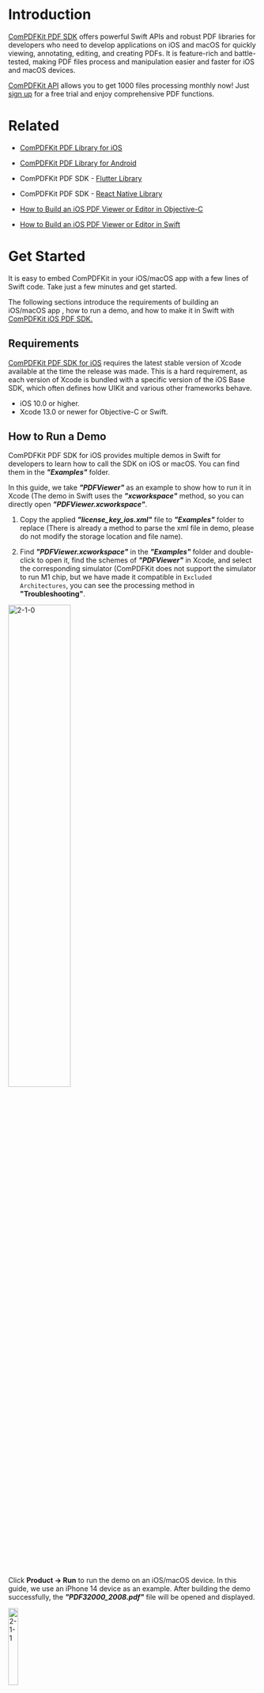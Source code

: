 # Introduction

[ComPDFKit PDF SDK](https://www.compdf.com/) offers powerful Swift APIs and robust PDF libraries for developers who need to develop applications on iOS and macOS for quickly viewing, annotating, editing, and creating PDFs. It is feature-rich and battle-tested, making PDF files process and manipulation easier and faster for iOS and macOS devices.

[ComPDFKit API](https://api.compdf.com/api/pricing) allows you to get 1000 files processing monthly now! Just [sign up](https://api.compdf.com/signup) for a free trial and enjoy comprehensive PDF functions.

# Related

- [ComPDFKit PDF Library for iOS](https://github.com/ComPDFKit/compdfkit-pdf-sdk-ios)

- [ComPDFKit PDF Library for Android](https://github.com/ComPDFKit/PDF-SDK-Android)

- ComPDFKit PDF SDK - [Flutter Library](https://pub.dev/packages/compdfkit_flutter)

- ComPDFKit PDF SDK - [React Native Library](https://www.compdf.com/react-native)

- [How to Build an iOS PDF Viewer or Editor in Objective-C](https://www.compdf.com/blog/build-an-ios-pdf-viewer-or-editor-in-objective-c)

- [How to Build an iOS PDF Viewer or Editor in Swift](https://www.compdf.com/blog/build-an-ios-pdf-viewer-or-editor-in-swift)

  

# Get Started

It is easy to embed ComPDFKit in your iOS/macOS app with a few lines of Swift code. Take just a few minutes and get started. 

The following sections introduce the requirements of building an iOS/macOS app , how to run a demo, and how to make it in Swift with [ComPDFKit iOS PDF SDK.](https://www.compdf.com/ios) 



## Requirements

[ComPDFKit PDF SDK for iOS](https://www.compdf.com/guides/pdf-sdk/ios/overview) requires the latest stable version of Xcode available at the time the release was made. This is a hard requirement, as each version of Xcode is bundled with a specific version of the iOS Base SDK, which often defines how UIKit and various other frameworks behave. 

- iOS 10.0 or higher.
- Xcode 13.0 or newer for Objective-C or Swift.



## How to Run a Demo

ComPDFKit PDF SDK for iOS provides multiple demos in Swift for developers to learn how to call the SDK on iOS or macOS. You can find them in the ***"Examples"*** folder.

In this guide, we take ***"PDFViewer"*** as an example to show how to run it in Xcode (The demo in Swift uses the ***"xcworkspace"*** method, so you can directly open ***"PDFViewer.xcworkspace"***.

1. Copy the applied ***"license_key_ios.xml"*** file to ***"Examples"*** folder to replace (There is already a method to parse the xml file in demo, please do not modify the storage location and file name).

2. Find ***"PDFViewer.xcworkspace"*** in the ***"Examples"*** folder and double-click to open it, find the schemes of ***"PDFViewer"*** in Xcode, and select the corresponding simulator (ComPDFKit does not support the simulator to run M1 chip, but we have made it compatible in `Excluded Architectures`, you can see the processing method in **"Troubleshooting"**.

<img align="center" src="image/2-1-0.png" alt="2-1-0" width="50%" height="50%" />

Click **Product -> Run** to run the demo on an iOS/macOS device. In this guide, we use an iPhone 14 device as an example. After building the demo successfully, the ***"PDF32000_2008.pdf"*** file will be opened and displayed.

<img align="center" src="image/2-1-1.png" alt="2-1-1" width="20%" height="20%" />

**Note:** *This is a demo project, presenting completed [ComPDFKit PDF SDK](https://www.compdf.com/pdf-sdk) functions. The functions might be different based on the license you have purchased. Please check that the functions you choose work fine in this demo project.*



## How to Make an iOS App in Swift with ComPDFKit

This section will help you to quickly get started with ComPDFKit PDF SDK to make an iOS/macOS app in Swift with step-by-step instructions, which include the following steps:

- Create a new iOS/macOS project in Swift.
- Integrate ComPDFKit into your apps.
- Apply the license key.
- Display a PDF document.

### Create a New iOS Project in Swift

In this guide, we use Xcode 12.4 to create a new iOS project.

1. Fire up Xcode, choose **File** -> **New** -> **Project...**, and then select **iOS** -> **Single View Application**. Click **Next**.

<img align="center" src="image/2-2.png" width="50%" height="50%" />

2. Choose the options for your new project. Please make sure to choose Swift as the programming language. Then, click **Next**.

<img align="center" src="image/2-3.png" width="50%" height="50%" />

3. Place the project to the location as desired. Then, click **Create**.



### Integrate ComPDFKit into Your Apps

To add the dynamic xcframework ***"ComPDFKit.xcframework"*** into the ***"PDFViewer"*** project, please follow the steps below:

1. Right-click the ***"PDFViewer"*** project, select **Add Files to "PDFViewer"...**.

   <img align="center" src="image/2-4.png" width="50%" height="50%" />

2. Find and choose ***"ComPDFKit.xcframework"*** in the download package, and then click **Add**.

   **Note:** *Make sure to check the **Copy items if needed** option.*

   <img align="center" src="image/2-5.png" width="50%" height="50%" />

3. Then, the ***"PDFViewer"*** project will look like the following picture.

   <img align="center" src="image/2-6.png" width="50%" height="50%" />

4. Add the dynamic xcframework ***"ComPDFKit.xcframework"*** to the Xcode's **Embedded Binaries**. Left-click the project, find **Embedded Binaries** in the **General** tab, and choose **Embed & Sign**.

   <img align="center" src="image/2-7.png" width="50%" height="50%" />

5. For earlier versions of Xcode (like Xcode 13), the Bitcode option might be turned on by default, which requires it to be turned off to run. The precise steps to do this are illustrated as shown in the picture below. 

   <img align="center" src="image/2-7-1.jpg" alt="2-7-1" width="50%" height="50%" />



### Apply the License Key

Contact [ComPDFKit's sales team](https://www.compdf.com/contact-sales) to get a license for free to test this project. 

1. Import the header file ***"ComPDFKit"*** to `AppDelegate.swift`.

2. Follow the code below and call the method `CPDFKit.verify(withKey: YOUR_LICENSE_KEY_GOES_HERE)` in `func application(_ application: UIApplication, didFinishLaunchingWithOptions launchOptions: [UIApplication.LaunchOptionsKey: Any]?) -> Bool`. You need to replace the  **LICENSE_KEY** with the license you obtained.

   ```swift
   import ComPDFKit
   
   func application(_ application: UIApplication, didFinishLaunchingWithOptions launchOptions: [UIApplication.LaunchOptionsKey: Any]?) -> Bool {
     // Set your license key here. ComPDFKit is commercial software.
     // Each ComPDFKit license is bound to a specific app bundle id.
     // com.compdfkit.pdfviewer
       
       CPDFKit.verify(withKey: YOUR_LICENSE_KEY_GOES_HERE)
       
       return true
   }
   ```

3. Compile and run the project. If the console outputs "version information", it means that the license has been set successfully. Otherwise, please check "Troubleshooting" or check error logs in the console to quickly identify and solve the issue. 


### Display a PDF Document

So far, we have added ***"ComPDFKit.xcframework"*** to the ***"PDFViewer"*** project and finished the initialization of the ComPDFKit PDF SDK. Now, let’s start building a simple PDF viewer with just a few lines of code.

1. Prepare a test PDF file, and drag and drop it into the newly created **PDFView** project. In this way, you can load and preview the local PDF document using `NSBundle`. The following image shows an example of importing a PDF document named "Online5" into the project.

   <img align="center" src="image/2-7-2.jpg" alt="2-7-2" width="50%" height="50%" />

2. Import `<ComPDFKit/ComPDFKit.h>`  at the top of your `UIViewController.m` subclass implementation:

   ```swift
   import ComPDFKit
   ```

3. Create a `CPDFDocument` object through **NSURL**, and create a `CPDFView` to display it. The following code shows how to load PDF data using a local PDF path and display it by `CPDFView`.

   ```swift
   guard let filePath = Bundle.main.path(forResource: "Online5", ofType: "pdf") else { return  }
   let url = URL(fileURLWithPath: filePath)
   let document = CPDFDocument(url: url)
   
   let rect = self.view.bounds
   let pdfView = CPDFView(frame: self.view.bounds)
   pdfView.autoresizingMask = [.flexibleWidth, .flexibleHeight]
   pdfView.document = document
   ```

4. Add the created `CPDFView` to the view of the current controller. The sample code is shown below.

   ```swift
   self.view.addSubview(pdfView)
   ```

5. The code shown here is a collection of the steps mentioned above:

   ```swift
   override func viewWillAppear(_ animated: Bool) {
        super.viewWillAppear(animated)
           
        guard let filePath = Bundle.main.path(forResource: "Online5", ofType: "pdf") else { return  }
        let url = URL(fileURLWithPath: filePath)
        let document = CPDFDocument(url: url)
   
        let rect = self.view.bounds
        let pdfView = CPDFView(frame: self.view.bounds)
        pdfView.autoresizingMask = [.flexibleWidth, .flexibleHeight]
        pdfView.document = document
        self.view.addSubview(pdfView)
   }
   ```

6. Connect your device or simulator, and use the shortcut **Command_R** to run the App. The PDF file will be opened and displayed.

   <img align="center" src="image/2-7-3.jpg" alt="2-7-3" width="50%" height="50%" />



### Troubleshooting

1. Bitcode

   Even when all configurations are correct, there may still be compilation errors. First, check if the Bitcode is disabled. In earlier versions of Xcode (such as Xcode 13), the Bitcode option may be enabled by default. It needs to be set to **No** in order to run the app.

2. License

   If a License setting error occurs, ensure that the Identity (Bundle ID) setting in **General** matches the Bundle ID you provided when contacting us for the license. If an expired License message appears, please contact the [ComPDFKit team](https://www.compdf.com/contact-sales) to obtain the latest License and Key.


3. Cannot Run on i386 Architecture Simulator

   The version of Xcode 12.5 or newer, doesn't support i386 simulators. Apple dropped the i386 after switching to ARM processors and no longer maintains i386 architecture simulators. Please use ARM simulators or x86_64 architecture simulators to test and develop your program.

   So you need to search for **Excluded Architectures** in **Build Settings** in **TARGETS**, and then double-click it. A pop-up window will be popped up, click the plus sign (as shown below) to add **i386**.

   <img align="center" src="image/2-7-4.png" alt="2-7-4" width="50%" height="50%" />

4. No PDF Displayed

   Check if the special encoding is required in the path we passed in, or if the local path we passed in exists.


5. Other Problems

   If you meet some other problems when integrating our ComPDFKit PDF SDK for iOS, feel free to contact [ComPDFKit's support team](https://www.compdf.com/support).

# Samples

There are many samples in the **Samples** folder that demonstrate the main features of the [ComPDFKit API](https://api.compdf.com/) and how to use them, such as adding watermarks, comments, forms, etc. to PDFs. You can copy the code, add it to your project and run it directly. Or, you can get our [code examples for iOS](https://www.compdf.com/guides/pdf-sdk/ios/examples). To learn more about the ComPDFKit API, please visit our [API Reference](https://developers.compdf.com/guides/pdf-sdk/ios/api-reference/index).


# Support

[ComPDFKit]((https://www.compdf.com)) has a professional R&D team that produces comprehensive technical documentation and guides to help developers. Also, you can get an immediate response when reporting your problems to our support team.

- For detailed information, please visit our [Guides](https://www.compdf.com/guides/pdf-sdk/ios/overview) page.

- Stay updated with the latest improvements through our [Changelog](https://www.compdf.com/pdf-sdk/changelog-ios).

- For technical assistance, please reach out to our [Technical Support](https://www.compdf.com/support).

- To get more details and an accurate quote, please contact our [Sales Team](https://compdf.com/contact-us).




# License

ComPDFKit PDF SDK supports flexible licensing options, please contact [our sales team](mailto:support@compdf.com) to know more. Each license is only valid for one application ID in development mode.  However, any documents, sample code, or source code distribution from the released package of ComPDFKit PDF SDK to any third party is prohibited.



# Note

We are glad to announce that you can register a ComPDFKit API account for a [free trial](https://api.compdf.com/api/pricing) to process 1000 documents per month for free.

